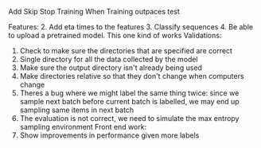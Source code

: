 Add Skip
Stop Training When Training outpaces test

Features:
  2. Add eta times to the features
  3. Classify sequences
  4. Be able to upload a pretrained model. This one kind of works
Validations:
  1. Check to make sure the directories that are specified are correct
  2. Single directory for all the data collected by the model
  3. Make sure the output directory isn't already being used
  4. Make directories relative so that they don't change when computers change
  5. Theres a bug where we might label the same thing twice: since we sample next batch before current batch is labelled, we may end up sampling same items in next batch
  6. The evaluation is not correct, we need to simulate the max entropy sampling environment
Front end work:
  1. Show improvements in performance given more labels
